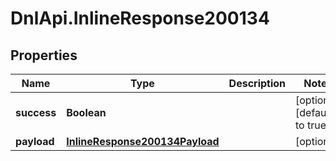 # DnlApi.InlineResponse200134

## Properties
Name | Type | Description | Notes
------------ | ------------- | ------------- | -------------
**success** | **Boolean** |  | [optional] [default to true]
**payload** | [**InlineResponse200134Payload**](InlineResponse200134Payload.md) |  | [optional] 


